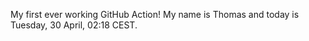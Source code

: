 My first ever working GitHub Action!
My name is Thomas and today is Tuesday, 30 April, 02:18 CEST. 
